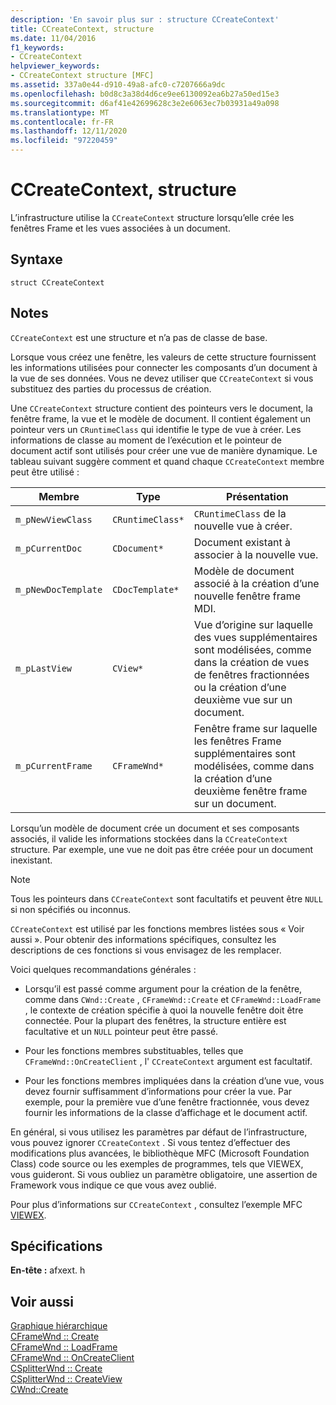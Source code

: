 ```yaml
---
description: 'En savoir plus sur : structure CCreateContext'
title: CCreateContext, structure
ms.date: 11/04/2016
f1_keywords:
- CCreateContext
helpviewer_keywords:
- CCreateContext structure [MFC]
ms.assetid: 337a0e44-d910-49a8-afc0-c7207666a9dc
ms.openlocfilehash: b0d8c3a38d4d6ce9ee6130092ea6b27a50ed15e3
ms.sourcegitcommit: d6af41e42699628c3e2e6063ec7b03931a49a098
ms.translationtype: MT
ms.contentlocale: fr-FR
ms.lasthandoff: 12/11/2020
ms.locfileid: "97220459"
---
```

# <a name="ccreatecontext-structure"></a>CCreateContext, structure

L’infrastructure utilise la `CCreateContext` structure lorsqu’elle crée les fenêtres Frame et les vues associées à un document.

## <a name="syntax"></a>Syntaxe

```
struct CCreateContext
```

## <a name="remarks"></a>Notes

`CCreateContext` est une structure et n’a pas de classe de base.

Lorsque vous créez une fenêtre, les valeurs de cette structure fournissent les informations utilisées pour connecter les composants d’un document à la vue de ses données. Vous ne devez utiliser que `CCreateContext` si vous substituez des parties du processus de création.

Une `CCreateContext` structure contient des pointeurs vers le document, la fenêtre frame, la vue et le modèle de document. Il contient également un pointeur vers un `CRuntimeClass` qui identifie le type de vue à créer. Les informations de classe au moment de l’exécution et le pointeur de document actif sont utilisés pour créer une vue de manière dynamique. Le tableau suivant suggère comment et quand chaque `CCreateContext` membre peut être utilisé :

|Membre|Type|Présentation|
|------------|----------|--------------------|
|`m_pNewViewClass`|`CRuntimeClass*`|`CRuntimeClass` de la nouvelle vue à créer.|
|`m_pCurrentDoc`|`CDocument*`|Document existant à associer à la nouvelle vue.|
|`m_pNewDocTemplate`|`CDocTemplate*`|Modèle de document associé à la création d’une nouvelle fenêtre frame MDI.|
|`m_pLastView`|`CView*`|Vue d’origine sur laquelle des vues supplémentaires sont modélisées, comme dans la création de vues de fenêtres fractionnées ou la création d’une deuxième vue sur un document.|
|`m_pCurrentFrame`|`CFrameWnd*`|Fenêtre frame sur laquelle les fenêtres Frame supplémentaires sont modélisées, comme dans la création d’une deuxième fenêtre frame sur un document.|

Lorsqu’un modèle de document crée un document et ses composants associés, il valide les informations stockées dans la `CCreateContext` structure. Par exemple, une vue ne doit pas être créée pour un document inexistant.

> [!NOTE]
> Tous les pointeurs dans `CCreateContext` sont facultatifs et peuvent être `NULL` si non spécifiés ou inconnus.

`CCreateContext` est utilisé par les fonctions membres listées sous « Voir aussi ». Pour obtenir des informations spécifiques, consultez les descriptions de ces fonctions si vous envisagez de les remplacer.

Voici quelques recommandations générales :

- Lorsqu’il est passé comme argument pour la création de la fenêtre, comme dans `CWnd::Create` , `CFrameWnd::Create` et `CFrameWnd::LoadFrame` , le contexte de création spécifie à quoi la nouvelle fenêtre doit être connectée. Pour la plupart des fenêtres, la structure entière est facultative et un `NULL` pointeur peut être passé.

- Pour les fonctions membres substituables, telles que `CFrameWnd::OnCreateClient` , l' `CCreateContext` argument est facultatif.

- Pour les fonctions membres impliquées dans la création d’une vue, vous devez fournir suffisamment d’informations pour créer la vue. Par exemple, pour la première vue d’une fenêtre fractionnée, vous devez fournir les informations de la classe d’affichage et le document actif.

En général, si vous utilisez les paramètres par défaut de l’infrastructure, vous pouvez ignorer `CCreateContext` . Si vous tentez d’effectuer des modifications plus avancées, le bibliothèque MFC (Microsoft Foundation Class) code source ou les exemples de programmes, tels que VIEWEX, vous guideront. Si vous oubliez un paramètre obligatoire, une assertion de Framework vous indique ce que vous avez oublié.

Pour plus d’informations sur `CCreateContext` , consultez l’exemple MFC [VIEWEX](../../overview/visual-cpp-samples.md).

## <a name="requirements"></a>Spécifications

**En-tête :** afxext. h

## <a name="see-also"></a>Voir aussi

[Graphique hiérarchique](../../mfc/hierarchy-chart.md)<br/>
[CFrameWnd :: Create](../../mfc/reference/cframewnd-class.md#create)<br/>
[CFrameWnd :: LoadFrame](../../mfc/reference/cframewnd-class.md#loadframe)<br/>
[CFrameWnd :: OnCreateClient](../../mfc/reference/cframewnd-class.md#oncreateclient)<br/>
[CSplitterWnd :: Create](../../mfc/reference/csplitterwnd-class.md#create)<br/>
[CSplitterWnd :: CreateView](../../mfc/reference/csplitterwnd-class.md#createview)<br/>
[CWnd::Create](../../mfc/reference/cwnd-class.md#create)
